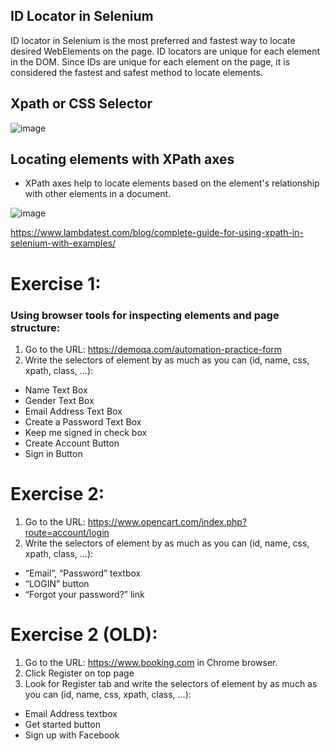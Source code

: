 ## ID Locator in Selenium
ID locator in Selenium is the most preferred and fastest way to locate desired WebElements on the page. ID locators are unique for each element in the DOM.
Since IDs are unique for each element on the page, it is considered the fastest and safest method to locate elements. 
## Xpath or CSS Selector
![image](https://github.com/user-attachments/assets/c08b17ec-b522-4cbf-b228-bfc9e957b780)

## Locating elements with XPath axes
 - XPath axes help to locate elements based on the element's relationship with other elements in a document.

![image](https://github.com/user-attachments/assets/51c672f8-be3d-495d-bfd9-049f1729c244)

https://www.lambdatest.com/blog/complete-guide-for-using-xpath-in-selenium-with-examples/

# Exercise 1: 
### Using browser tools for inspecting elements and page structure:
1. Go to the URL: https://demoqa.com/automation-practice-form
2. Write the selectors of element by as much as you can (id, name, css, xpath, class, …):
- Name Text Box
- Gender Text Box
- Email Address Text Box
- Create a Password Text Box
- Keep me signed in check box
- Create Account Button
- Sign in Button
  
# Exercise 2:
1. Go to the URL: https://www.opencart.com/index.php?route=account/login
2. Write the selectors of element by as much as you can (id, name, css, xpath, class, …):
- “Email”, “Password” textbox
- “LOGIN” button
- “Forgot your password?” link
  
# Exercise 2 (OLD):
1. Go to the URL: https://www.booking.com in Chrome browser.
2. Click Register on top page
3. Look for Register tab and write the selectors of element by as much as you can (id, name, css, xpath, class, …):
- Email Address textbox
- Get started button
- Sign up with Facebook
